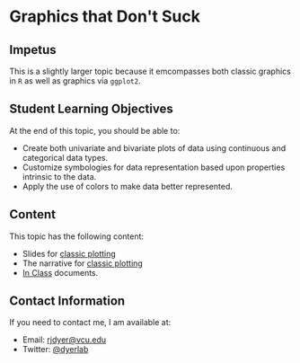 # Graphics that Don't Suck


## Impetus

This is a slightly larger topic because it emcompasses both classic graphics in `R` as well as graphics via `ggplot2`.

## Student Learning Objectives

At the end of this topic, you should be able to:   
 - Create both univariate and bivariate plots of data using continuous and categorical data types.  
 - Customize symbologies for data representation based upon properties intrinsic to the data.  
 - Apply the use of colors to make data better represented.  

## Content

This topic has the following content:

 - Slides for [classic plotting](https://dyerlabteaching.github.io/Graphics-That-Do-Not-Suck/slides_classic.html)
 - The narrative for [classic plotting](https://dyerlabteaching.github.io/Graphics-That-Do-Not-Suck/narrative_classic.html)
 - [In Class](https://dyerlabteaching.github.io/Graphics-That-Do-Not-Suck/in-class.html) documents.


## Contact Information

If you need to contact me, I am available at:  
 - Email: rjdyer@vcu.edu
 - Twitter: [@dyerlab](https://twitter.com/dyerlab/)
